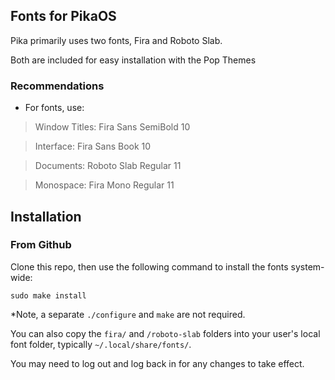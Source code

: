 ## Fonts for PikaOS

Pika primarily uses two fonts, Fira and Roboto Slab.

Both are included for easy installation with the Pop Themes


### Recommendations

- For fonts, use: 
 > Window Titles: Fira Sans SemiBold 10
 
 > Interface: Fira Sans Book 10
 
 > Documents: Roboto Slab Regular 11
 
 > Monospace: Fira Mono Regular 11
 

## Installation

### From Github
Clone this repo, then use the following command to install the fonts system-wide:
```
sudo make install
```
*Note, a separate `./configure` and `make` are not required.

You can also copy the `fira/` and `/roboto-slab` folders into your user's local font folder, typically `~/.local/share/fonts/`. 

You may need to log out and log back in for any changes to take effect.
